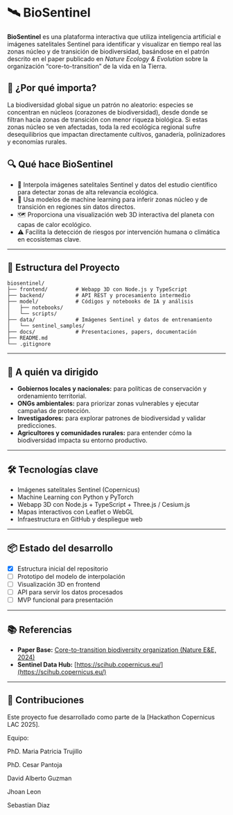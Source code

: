 # 🛰️ BioSentinel

**BioSentinel** es una plataforma interactiva que utiliza inteligencia artificial e imágenes satelitales Sentinel para identificar y visualizar en tiempo real las zonas núcleo y de transición de biodiversidad, basándose en el patrón descrito en el paper publicado en *Nature Ecology & Evolution* sobre la organización “core-to-transition” de la vida en la Tierra.

## 🌱 ¿Por qué importa?

La biodiversidad global sigue un patrón no aleatorio: especies se concentran en núcleos (corazones de biodiversidad), desde donde se filtran hacia zonas de transición con menor riqueza biológica. Si estas zonas núcleo se ven afectadas, toda la red ecológica regional sufre desequilibrios que impactan directamente cultivos, ganadería, polinizadores y economías rurales.

## 🔍 Qué hace BioSentinel

- 📡 Interpola imágenes satelitales Sentinel y datos del estudio científico para detectar zonas de alta relevancia ecológica.
- 🧠 Usa modelos de machine learning para inferir zonas núcleo y de transición en regiones sin datos directos.
- 🗺️ Proporciona una visualización web 3D interactiva del planeta con capas de calor ecológico.
- ⚠️ Facilita la detección de riesgos por intervención humana o climática en ecosistemas clave.

---

## 📁 Estructura del Proyecto

```plaintext
biosentinel/
├── frontend/         # Webapp 3D con Node.js y TypeScript
├── backend/          # API REST y procesamiento intermedio
├── model/            # Códigos y notebooks de IA y análisis
│   ├── notebooks/
│   └── scripts/
├── data/             # Imágenes Sentinel y datos de entrenamiento
│   └── sentinel_samples/
├── docs/             # Presentaciones, papers, documentación
├── README.md
└── .gitignore
````

---

## 👥 A quién va dirigido

* **Gobiernos locales y nacionales:** para políticas de conservación y ordenamiento territorial.
* **ONGs ambientales:** para priorizar zonas vulnerables y ejecutar campañas de protección.
* **Investigadores:** para explorar patrones de biodiversidad y validar predicciones.
* **Agricultores y comunidades rurales:** para entender cómo la biodiversidad impacta su entorno productivo.

---

## 🛠️ Tecnologías clave

* Imágenes satelitales Sentinel (Copernicus)
* Machine Learning con Python y PyTorch
* Webapp 3D con Node.js + TypeScript + Three.js / Cesium.js
* Mapas interactivos con Leaflet o WebGL
* Infraestructura en GitHub y despliegue web

---

## 📦 Estado del desarrollo

* [x] Estructura inicial del repositorio
* [ ] Prototipo del modelo de interpolación
* [ ] Visualización 3D en frontend
* [ ] API para servir los datos procesados
* [ ] MVP funcional para presentación

---

## 📚 Referencias

* **Paper Base:** [Core-to-transition biodiversity organization (Nature E\&E, 2024)](https://www.nature.com/articles/s41559-025-02724-5#Sec6)
* **Sentinel Data Hub:** [https://scihub.copernicus.eu/](https://scihub.copernicus.eu/)

---

## 🧠 Contribuciones

Este proyecto fue desarrollado como parte de la \[Hackathon Copernicus LAC 2025].

Equipo:

PhD. Maria Patricia Trujillo

PhD. Cesar Pantoja

David Alberto Guzman

Jhoan Leon

Sebastian Diaz
